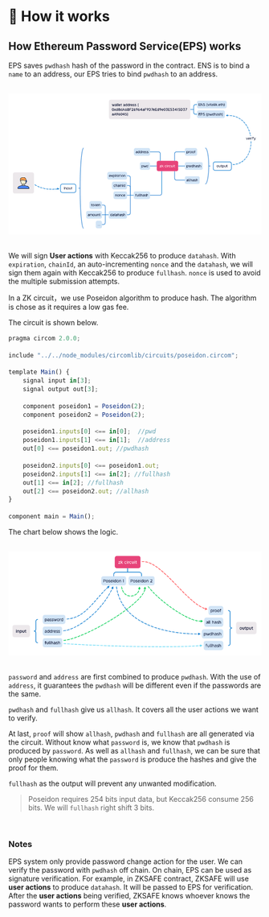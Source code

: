 # 📰 How it works
## How Ethereum Password Service(EPS) works 
EPS saves `pwdhash` hash of the password in the contract. ENS is to bind a `name` to an address, our EPS tries to bind `pwdhash` to an address.

<br>
<div align="center"><img src="../images/eps-1.png"></div>
<br>

We will sign **User actions** with Keccak256 to produce `datahash`. With `expiration`, `chainId`, an auto-incrementing `nonce` and the `datahash`, we will sign them again with Keccak256 to produce `fullhash`. `nonce` is used to avoid the multiple submission attempts.

In a ZK circuit，we use Poseidon algorithm to produce hash. The algorithm is chose as it requires a low gas fee.

The circuit is shown below.

```javascript
pragma circom 2.0.0;

include "../../node_modules/circomlib/circuits/poseidon.circom";

template Main() {
    signal input in[3];
    signal output out[3];

    component poseidon1 = Poseidon(2);
    component poseidon2 = Poseidon(2);

    poseidon1.inputs[0] <== in[0];  //pwd
    poseidon1.inputs[1] <== in[1];  //address
    out[0] <== poseidon1.out; //pwdhash

    poseidon2.inputs[0] <== poseidon1.out;
    poseidon2.inputs[1] <== in[2]; //fullhash
    out[1] <== in[2]; //fullhash
    out[2] <== poseidon2.out; //allhash
}

component main = Main();
```

The chart below shows the logic.

<br>
<div align="center"><img src="../images/eps-2.png"></div>
<br>

`password` and `address` are first combined to produce `pwdhash`. With the use of `address`, it guarantees the `pwdhash` will be different even if the passwords are the same. 

`pwdhash` and `fullhash` give us `allhash`. It covers all the user actions we want to verify.

At last, `proof` will show `allhash`, `pwdhash` and `fullhash` are all generated via the circuit. Without know what `password` is, we know that `pwdhash` is produced by `password`. As well as `allhash` and `fullhash`, we can be sure that only people knowing what the `password` is produce the hashes and give the proof for them.

`fullhash` as the output will prevent any unwanted modification.


>Poseidon requires 254 bits input data, but Keccak256 consume 256 bits. We will `fullhash` right shift 3 bits.

<br>

### Notes
EPS system only provide password change action for the user. We can verify the password with `pwdhash` off chain. On chain, EPS can be used as signature verification. For example, in ZKSAFE contract, ZKSAFE will use **user actions** to produce `datahash`. It will be passed to EPS for verification. After the **user actions** being verified, ZKSAFE knows whoever knows the password wants to perform these **user actions**.
<br>
